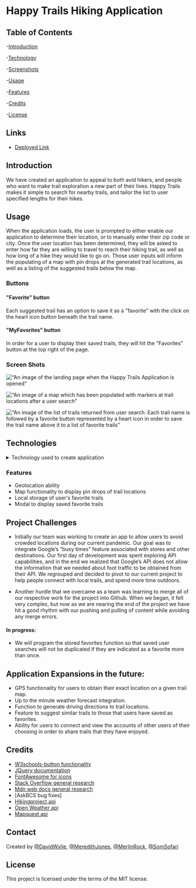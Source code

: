 Happy Trails Hiking Application
======================================================================

## Table of Contents

-[Introduction](#Introduction)

-[Technology](#Technologies)

-[Screenshots](#Screenshots)
   
-[Usage](#Usage)

-[Features](#Features)

-[Credits](#Credits)

-[License](#License) 


## Links

* [Deployed Link](https://wyliedavid1984.github.io/HappyTrails/)

## Introduction

We have created an application to appeal to both avid hikers, and people who want to make trail exploration a new part of their lives. 
Happy Trails makes it simple to search for nearby trails, and tailor the list to user specified lengths for their hikes.

## Usage 
When the application loads, the user is prompted to either enable our application to determine their location, or to manually enter their zip code or city. 
Once the user location has been determined, they will be asked to enter how far they are willing to travel to reach their hiking trail, as well as how long of a hike they would like to go on. 
Those user inputs will inform the populating of a map with pin drops at the generated trail locations, as well as a listing of the suggested trails below the map. 

### Buttons
#### "Favorite" button 
Each suggested trail has an option to save it as a "favorite" with the click on the heart icon button beneath the trail name. 
#### "MyFavorites" button
In order for a user to display their saved trails, they will hit the "Favorites" button at the top right of the page. 

### Screen Shots
![“An image of the landing page when the Happy Trails Application is opened”](assets/images/landing_page_screenshot.png)

![“An image of a map which has been populated with markers at trail locations after a user search”](assets/images/map.png)

![“An image of the list of trails returned from user search. Each trail name is followed by a favorite button represented by a heart icon in order to save the trail name above it to a list of favorite trails”](assets/images/results.png)



## Technologies
<details>
<summary>Technology used to create application</summary>

* Javascript
	Javascript and Jquery were used to create the functionality of Happy Trails. We utilized AJAX to pull the necessary data from the respective APIs used for user and trail location, as well as the characteristics of the trails being referenced.

* HTML5
	The framework for structuring Happy Trail’s layout was created using HTML version 5. 

* CSS3
	We utilized the CSS framework Bulma to style the appearance of our application. 

* Bulma
	![“An image of a section of code being styled by Bulma”](assets/images/bulmaex.png)


* APIs
Mapquest, OpenWeather, HikingProject.com
    ![“An image of a section of code making calls to access data from APIs ”](assets/images/ajax.png)

* FontAwesome v3.2.1 
    Used for the heart icon on favorite buttons

</details>

### Features
* Geolocation ability
* Map functionality to display pin drops of trail locations
* Local storage of user's favorite trails
* Modal to display saved favorite trails


## Project Challenges
* Initially our team was working to create an app to allow users to avoid crowded locations during our current pandemic. 
Our goal was to integrate Google’s “busy times” feature associated with stores and other destinations. Our first day of development was spent exploring API capabilities, and in the end we realized that Google’s API does not allow the information that we needed about foot traffic to be obtained from their API. We regrouped and decided to pivot to our current project to help people connect with local trails, and spend more time outdoors. 

* Another hurdle that we overcame as a team was learning to merge all of our respective work for the project into Github. When we began, it felt very complex, but now as we are nearing the end of the project we have hit a good rhythm with our pushing and pulling of content while avoiding any merge errors. 

#### In progress:
* We will program the stored favorites function so that saved user searches will not be duplicated if they are indicated as a favorite more than once. 


## Application Expansions in the future:
* GPS functionality for users to obtain their exact location on a given trail map.   
* Up to the minute weather forecast integration.  
* Function to generate driving directions to trail locations.  
* Feature to suggest similar trails to those that users have saved as favorites. 
* Ability for users to connect and view the accounts of other users of their choosing in order to share trails that they have enjoyed.


## Credits

* [W3schools-button functionality](https://www.w3schools.com/default.asp)
* [JQuery documentation](https://api.jquery.com/)
* [FontAwesome for icons ](https://fontawesome.com/v3.2.1/icons/)
* [Stack Overflow general research](https://stackoverflow.com/) 
* [Mdn web docs general research](https://developer.mozilla.org/en-US/)
* [AskBCS bug fixes]
* [Hikingproject api](https://www.hikingproject.com/data)
* [Open Weather api](https://openweathermap.org/api)
* [Mapquest api](https://developer.mapquest.com/documentation/open/)


## Contact
Created by [@DavidWylie](https://github.com/wyliedavid1984),  [@MeredithJones](https://github.com/meredithajones),  [@MerlinRock](https://github.com/MerlinRock),  [@SomSofari](https://github.com/somisalami12) 

## License 
This project is licensed under the terms of the MIT license.